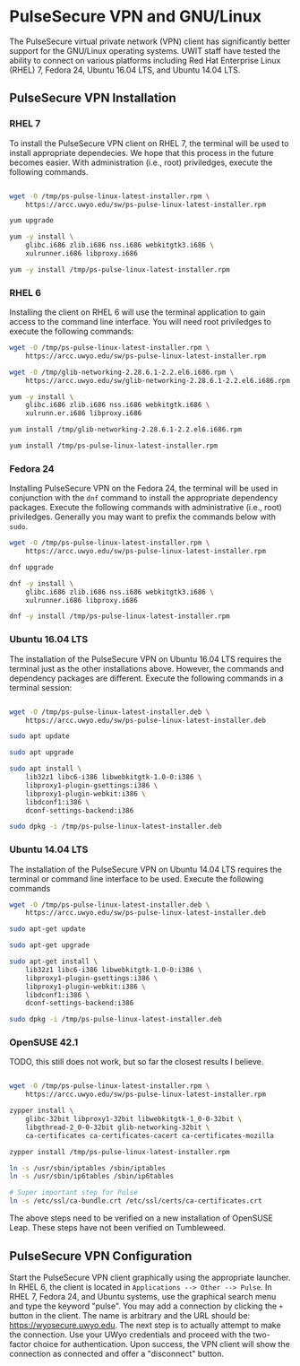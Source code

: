 # PulseSecure VPN and GNU/Linux

The PulseSecure virtual private network (VPN) client has significantly better
support for the GNU/Linux operating systems. UWIT staff have tested the ability
to connect on various platforms including Red Hat Enterprise Linux (RHEL) 7, 
Fedora 24, Ubuntu 16.04 LTS, and Ubuntu 14.04 LTS.

## PulseSecure VPN Installation
### RHEL 7

To install the PulseSecure VPN client on RHEL 7, the terminal will be used to
install appropriate dependecies. We hope that this process in the future
becomes easier. With administration (i.e., root) priviledges, execute the
following commands.

```bash

wget -O /tmp/ps-pulse-linux-latest-installer.rpm \
    https://arcc.uwyo.edu/sw/ps-pulse-linux-latest-installer.rpm

yum upgrade

yum -y install \
    glibc.i686 zlib.i686 nss.i686 webkitgtk3.i686 \
    xulrunner.i686 libproxy.i686 

yum -y install /tmp/ps-pulse-linux-latest-installer.rpm
```

### RHEL 6
Installing the client on RHEL 6 will use the terminal application to gain
access to the command line interface. You will need root priviledges to
execute the following commands:

```bash
wget -O /tmp/ps-pulse-linux-latest-installer.rpm \
    https://arcc.uwyo.edu/sw/ps-pulse-linux-latest-installer.rpm

wget -O /tmp/glib-networking-2.28.6.1-2.2.el6.i686.rpm \
    https://arcc.uwyo.edu/sw/glib-networking-2.28.6.1-2.2.el6.i686.rpm

yum -y install \
    glibc.i686 zlib.i686 nss.i686 webkitgtk.i686 \
    xulrunn.er.i686 libproxy.i686

yum install /tmp/glib-networking-2.28.6.1-2.2.el6.i686.rpm

yum install /tmp/ps-pulse-linux-latest-installer.rpm
```


### Fedora 24

Installing PulseSecure VPN on the Fedora 24, the terminal will be used in
conjunction with the ``dnf`` command to install the appropriate dependency
packages. Execute the following commands with administrative (i.e., root)
priviledges. Generally you may want to prefix the commands below with ``sudo``.

```bash
wget -O /tmp/ps-pulse-linux-latest-installer.rpm \
    https://arcc.uwyo.edu/sw/ps-pulse-linux-latest-installer.rpm

dnf upgrade

dnf -y install \
    glibc.i686 zlib.i686 nss.i686 webkitgtk3.i686 \
    xulrunner.i686 libproxy.i686

dnf -y install /tmp/ps-pulse-linux-latest-installer.rpm
```

### Ubuntu 16.04 LTS

The installation of the PulseSecure VPN on Ubuntu 16.04 LTS requires the
terminal just as the other installations above. However, the commands and
dependency packages are different. Execute the following commands in a 
terminal session:

```bash

wget -O /tmp/ps-pulse-linux-latest-installer.deb \
    https://arcc.uwyo.edu/sw/ps-pulse-linux-latest-installer.deb

sudo apt update

sudo apt upgrade

sudo apt install \
    lib32z1 libc6-i386 libwebkitgtk-1.0-0:i386 \
    libproxy1-plugin-gsettings:i386 \
    libproxy1-plugin-webkit:i386 \
    libdconf1:i386 \
    dconf-settings-backend:i386

sudo dpkg -i /tmp/ps-pulse-linux-latest-installer.deb
```

### Ubuntu 14.04 LTS
The installation of the PulseSecure VPN on Ubuntu 14.04 LTS requires the
terminal or command line interface to be used. Execute the following commands

```bash
wget -O /tmp/ps-pulse-linux-latest-installer.deb \
    https://arcc.uwyo.edu/sw/ps-pulse-linux-latest-installer.deb

sudo apt-get update

sudo apt-get upgrade

sudo apt-get install \
    lib32z1 libc6-i386 libwebkitgtk-1.0-0:i386 \                                
    libproxy1-plugin-gsettings:i386 \                                           
    libproxy1-plugin-webkit:i386 \                                              
    libdconf1:i386 \                                                            
    dconf-settings-backend:i386

sudo dpkg -i /tmp/ps-pulse-linux-latest-installer.deb
```

### OpenSUSE 42.1
TODO, this still does not work, but so far the closest results I believe.

```bash

wget -O /tmp/ps-pulse-linux-latest-installer.rpm \
    https://arcc.uwyo.edu/sw/ps-pulse-linux-latest-installer.rpm

zypper install \
    glibc-32bit libproxy1-32bit libwebkitgtk-1_0-0-32bit \
    libgthread-2_0-0-32bit glib-networking-32bit \
    ca-certificates ca-certificates-cacert ca-certificates-mozilla

zypper install /tmp/ps-pulse-linux-latest-installer.rpm

ln -s /usr/sbin/iptables /sbin/iptables
ln -s /usr/sbin/ip6tables /sbin/ip6tables

# Super important step for Pulse
ln -s /etc/ssl/ca-bundle.crt /etc/ssl/certs/ca-certificates.crt
```

The above steps need to be verified on a new installation of OpenSUSE Leap. These steps have not been verified on Tumbleweed.

## PulseSecure VPN Configuration
Start the PulseSecure VPN client graphically using the appropriate launcher.
In RHEL 6, the client is located in ``Applications --> Other --> Pulse``. In
RHEL 7, Fedora 24, and Ubuntu systems, use the graphical search menu and type 
the keyword "pulse". You may add a connection by clicking the ``+`` button in
the client. The name is arbitrary and the URL should be:
https://wyosecure.uwyo.edu. The next step is to actually attempt to make the
connection. Use your UWyo credentials and proceed with the two-factor choice
for authentication. Upon success, the VPN client will show the connection as 
connected and offer a "disconnect" button.
